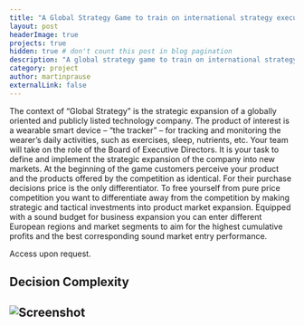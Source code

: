 ```yaml
---
title: "A Global Strategy Game to train on international strategy execution"
layout: post
headerImage: true
projects: true
hidden: true # don't count this post in blog pagination
description: "A global strategy game to train on international strategy execution"
category: project
author: martinprause
externalLink: false
---
```


The context of “Global Strategy” is the strategic expansion of a globally oriented and publicly listed technology company. The product of interest is a wearable smart device – “the tracker” – for tracking and monitoring the wearer’s daily activities, such as exercises, sleep, nutrients, etc. Your team will take on the role of the Board of Executive Directors. It is your task to define and implement the strategic expansion of the company into new markets.
At the beginning of the game customers perceive your product and the products offered by the competition as identical. For their purchase decisions price is the only differentiator. To free yourself from pure price competition you want to differentiate away from the competition by making strategic and tactical investments into product market expansion. Equipped with a sound budget for business expansion you can enter different European regions and market segments to aim for the highest cumulative profits and the best corresponding sound market entry performance.

Access upon request.

## Decision Complexity

![Screenshot](https://martinprause.github.io/blog/assets/images/gsg.jpg)
---
